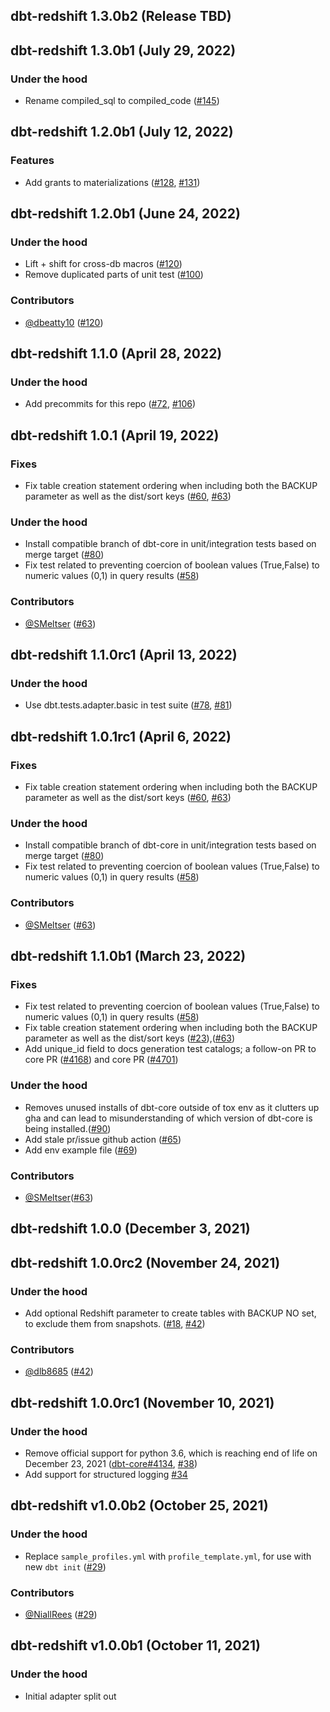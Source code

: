 ## dbt-redshift 1.3.0b2 (Release TBD)

## dbt-redshift 1.3.0b1 (July 29, 2022)

### Under the hood
- Rename compiled_sql to compiled_code ([#145](https://github.com/dbt-labs/dbt-redshift/pull/145)) 

## dbt-redshift 1.2.0b1 (July 12, 2022)

### Features
- Add grants to materializations ([#128](https://github.com/dbt-labs/dbt-redshift/issues/128), [#131](https://github.com/dbt-labs/dbt-redshift/pull/131))

## dbt-redshift 1.2.0b1 (June 24, 2022)

### Under the hood
- Lift + shift for cross-db macros ([#120](https://github.com/dbt-labs/dbt-redshift/pull/120))
- Remove duplicated parts of unit test ([#100](https://github.com/dbt-labs/dbt-redshift/pull/100))

### Contributors
- [@dbeatty10](https://github.com/dbeatty10) ([#120](https://github.com/dbt-labs/dbt-redshift/pull/120))

## dbt-redshift 1.1.0 (April 28, 2022)

### Under the hood
- Add precommits for this repo ([#72](https://github.com/dbt-labs/dbt-redshift/issues/72), [#106](https://github.com/dbt-labs/dbt-redshift/pull/106))

## dbt-redshift 1.0.1 (April 19, 2022)

### Fixes
- Fix table creation statement ordering when including both the BACKUP parameter as well as the dist/sort keys ([#60](https://github.com/dbt-labs/dbt-redshift/issues/60), [#63](https://github.com/dbt-labs/dbt-redshift/pull/63))

### Under the hood
- Install compatible branch of dbt-core in unit/integration tests based on merge target ([#80](https://github.com/dbt-labs/dbt-redshift/pull/80))
- Fix test related to preventing coercion of boolean values (True,False) to numeric values (0,1) in query results ([#58](https://github.com/dbt-labs/dbt-redshift/pull/58))

### Contributors
- [@SMeltser](https://github.com/SMeltser) ([#63](https://github.com/dbt-labs/dbt-redshift/pull/63))

## dbt-redshift 1.1.0rc1 (April 13, 2022)

### Under the hood
- Use dbt.tests.adapter.basic in test suite ([#78](https://github.com/dbt-labs/dbt-redshift/issues/78), [#81](https://github.com/dbt-labs/dbt-redshift/pull/81))

## dbt-redshift 1.0.1rc1 (April 6, 2022)

### Fixes
- Fix table creation statement ordering when including both the BACKUP parameter as well as the dist/sort keys ([#60](https://github.com/dbt-labs/dbt-redshift/issues/60), [#63](https://github.com/dbt-labs/dbt-redshift/pull/63))

### Under the hood
- Install compatible branch of dbt-core in unit/integration tests based on merge target ([#80](https://github.com/dbt-labs/dbt-redshift/pull/80))
- Fix test related to preventing coercion of boolean values (True,False) to numeric values (0,1) in query results ([#58](https://github.com/dbt-labs/dbt-redshift/pull/58))

### Contributors
- [@SMeltser](https://github.com/SMeltser) ([#63](https://github.com/dbt-labs/dbt-redshift/pull/63))

## dbt-redshift 1.1.0b1 (March 23, 2022)

### Fixes
- Fix test related to preventing coercion of boolean values (True,False) to numeric values (0,1) in query results ([#58](https://github.com/dbt-labs/dbt-redshift/pull/58))
- Fix table creation statement ordering when including both the BACKUP parameter as well as the dist/sort keys ([#23](https://github.com/dbt-labs/dbt-redshift/issues/60)),([#63](https://github.com/dbt-labs/dbt-redshift/pull/63))
- Add unique\_id field to docs generation test catalogs; a follow-on PR to core PR ([#4168](https://github.com/dbt-labs/dbt-core/pull/4618)) and core PR ([#4701](https://github.com/dbt-labs/dbt-core/pull/4701))

### Under the hood
- Removes unused installs of dbt-core outside of tox env as it clutters up gha and can lead to misunderstanding of which version of dbt-core is being installed.([#90](https://github.com/dbt-labs/dbt-redshift/pull/90))
- Add stale pr/issue github action ([#65](https://github.com/dbt-labs/dbt-redshift/pull/65))
- Add env example file ([#69](https://github.com/dbt-labs/dbt-redshift/pull/69))

### Contributors
- [@SMeltser](https://github.com/SMeltser)([#63](https://github.com/dbt-labs/dbt-redshift/pull/63))

## dbt-redshift 1.0.0 (December 3, 2021)

## dbt-redshift 1.0.0rc2 (November 24, 2021)

### Under the hood
- Add optional Redshift parameter to create tables with BACKUP NO set, to exclude them from snapshots. ([#18](https://github.com/dbt-labs/dbt-redshift/issues/18), [#42](https://github.com/dbt-labs/dbt-redshift/pull/42))

### Contributors
- [@dlb8685](https://github.com/dlb8685) ([#42](https://github.com/dbt-labs/dbt-redshift/pull/42))

## dbt-redshift 1.0.0rc1 (November 10, 2021)

### Under the hood
- Remove official support for python 3.6, which is reaching end of life on December 23, 2021 ([dbt-core#4134](https://github.com/dbt-labs/dbt-core/issues/4134), [#38](https://github.com/dbt-labs/dbt-redshift/pull/38))
- Add support for structured logging [#34](https://github.com/dbt-labs/dbt-redshift/pull/34)

## dbt-redshift v1.0.0b2 (October 25, 2021)

### Under the hood
- Replace `sample_profiles.yml` with `profile_template.yml`, for use with new `dbt init` ([#29](https://github.com/dbt-labs/dbt-redshift/pull/29))

### Contributors
- [@NiallRees](https://github.com/NiallRees) ([#29](https://github.com/dbt-labs/dbt-redshift/pull/29))

## dbt-redshift v1.0.0b1 (October 11, 2021)

### Under the hood

- Initial adapter split out
